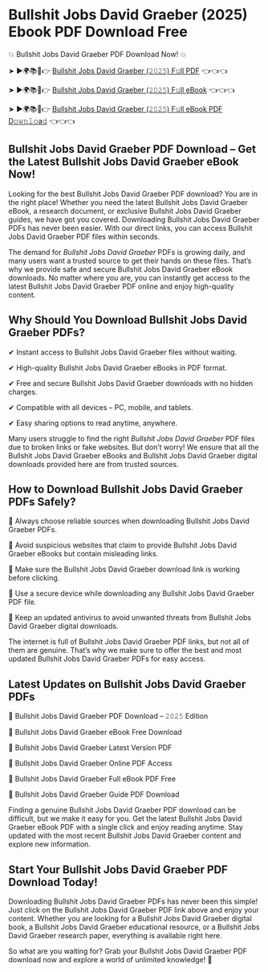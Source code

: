 # Bullshit Jobs David Graeber (2025) Ebook PDF Download Free

💥 Bullshit Jobs David Graeber PDF Download Now! 💥

➤ ►🌍📚📱👉 [Bullshit Jobs David Graeber (𝟸𝟶𝟸𝟻) F𝚞ll PDF](https://getpdf.xyz/bullshit-jobs-david-graeber) 👈👈👈


➤ ►🌍📚📱👉 [Bullshit Jobs David Graeber (𝟸𝟶𝟸𝟻) F𝚞ll eBook](https://getpdf.xyz/bullshit-jobs-david-graeber) 👈👈👈


➤ ►🌍📚📱👉 [Bullshit Jobs David Graeber (𝟸𝟶𝟸𝟻) F𝚞ll eBook PDF D𝚘𝚠𝚗𝚕𝚘a𝚍](https://getpdf.xyz/bullshit-jobs-david-graeber) 👈👈👈


## Bullshit Jobs David Graeber PDF Download – Get the Latest Bullshit Jobs David Graeber eBook Now!

Looking for the best Bullshit Jobs David Graeber PDF download? You are in the right place! Whether you need the latest Bullshit Jobs David Graeber eBook, a research document, or exclusive Bullshit Jobs David Graeber guides, we have got you covered. Downloading Bullshit Jobs David Graeber PDFs has never been easier. With our direct links, you can access Bullshit Jobs David Graeber PDF files within seconds.

The demand for *Bullshit Jobs David Graeber* PDFs is growing daily, and many users want a trusted source to get their hands on these files. That’s why we provide safe and secure Bullshit Jobs David Graeber eBook downloads. No matter where you are, you can instantly get access to the latest Bullshit Jobs David Graeber PDF online and enjoy high-quality content.

## Why Should You Download Bullshit Jobs David Graeber PDFs?

✔ Instant access to Bullshit Jobs David Graeber files without waiting.

✔ High-quality Bullshit Jobs David Graeber eBooks in PDF format.

✔ Free and secure Bullshit Jobs David Graeber downloads with no hidden charges.

✔ Compatible with all devices – PC, mobile, and tablets.

✔ Easy sharing options to read anytime, anywhere.

Many users struggle to find the right *Bullshit Jobs David Graeber* PDF files due to broken links or fake websites. But don’t worry! We ensure that all the Bullshit Jobs David Graeber eBooks and Bullshit Jobs David Graeber digital downloads provided here are from trusted sources.

## How to Download Bullshit Jobs David Graeber PDFs Safely?

📌 Always choose reliable sources when downloading Bullshit Jobs David Graeber PDFs.

📌 Avoid suspicious websites that claim to provide Bullshit Jobs David Graeber eBooks but contain misleading links.

📌 Make sure the Bullshit Jobs David Graeber download link is working before clicking.

📌 Use a secure device while downloading any Bullshit Jobs David Graeber PDF file.

📌 Keep an updated antivirus to avoid unwanted threats from Bullshit Jobs David Graeber digital downloads.

The internet is full of Bullshit Jobs David Graeber PDF links, but not all of them are genuine. That’s why we make sure to offer the best and most updated Bullshit Jobs David Graeber PDFs for easy access.

## Latest Updates on Bullshit Jobs David Graeber PDFs

🔹 Bullshit Jobs David Graeber PDF Download – 𝟸𝟶𝟸𝟻 Edition

🔹 Bullshit Jobs David Graeber eBook Free Download

🔹 Bullshit Jobs David Graeber Latest Version PDF

🔹 Bullshit Jobs David Graeber Online PDF Access

🔹 Bullshit Jobs David Graeber Full eBook PDF Free

🔹 Bullshit Jobs David Graeber Guide PDF Download

Finding a genuine Bullshit Jobs David Graeber PDF download can be difficult, but we make it easy for you. Get the latest Bullshit Jobs David Graeber eBook PDF with a single click and enjoy reading anytime. Stay updated with the most recent Bullshit Jobs David Graeber content and explore new information.

## Start Your Bullshit Jobs David Graeber PDF Download Today!

Downloading Bullshit Jobs David Graeber PDFs has never been this simple! Just click on the Bullshit Jobs David Graeber PDF link above and enjoy your content. Whether you are looking for a Bullshit Jobs David Graeber digital book, a Bullshit Jobs David Graeber educational resource, or a Bullshit Jobs David Graeber research paper, everything is available right here.

So what are you waiting for? Grab your Bullshit Jobs David Graeber PDF download now and explore a world of unlimited knowledge! 🚀